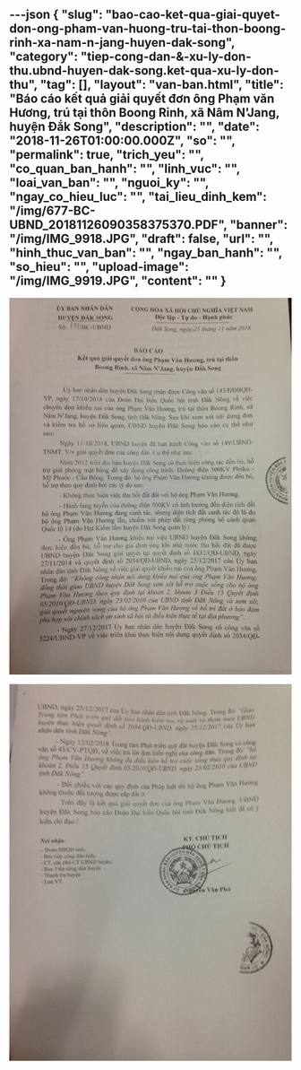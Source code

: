 ---json
{
    "slug": "bao-cao-ket-qua-giai-quyet-don-ong-pham-van-huong-tru-tai-thon-boong-rinh-xa-nam-n-jang-huyen-dak-song",
    "category": "tiep-cong-dan-&-xu-ly-don-thu.ubnd-huyen-dak-song.ket-qua-xu-ly-don-thu",
    "tag": [],
    "layout": "van-ban.html",
    "title": "Báo cáo kết quả giải quyết đơn ông Phạm văn Hương, trú tại thôn Boong Rinh, xã Nâm N'Jang, huyện Đắk Song",
    "description": "",
    "date": "2018-11-26T01:00:00.000Z",
    "so": "",
    "permalink": true,
    "trich_yeu": "",
    "co_quan_ban_hanh": "",
    "linh_vuc": "",
    "loai_van_ban": "",
    "nguoi_ky": "",
    "ngay_co_hieu_luc": "",
    "tai_lieu_dinh_kem": "/img/677-BC-UBND_20181126090358375370.PDF",
    "banner": "/img/IMG_9918.JPG",
    "draft": false,
    "url": "",
    "hinh_thuc_van_ban": "",
    "ngay_ban_hanh": "",
    "so_hieu": "",
    "upload-image": "/img/IMG_9919.JPG",
    "__content__": ""
}
---
<p><img alt="" src="/img/IMG_9918.JPG" /></p>

<p><img alt="" src="/img/IMG_9919.JPG" /></p>
